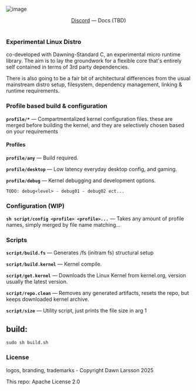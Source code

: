 ![image](https://github.com/user-attachments/assets/dd6ba21d-8f3f-481a-a36c-301d79435a80)

<div align="center">
  <a href="https://discord.gg/cxRvzUyzG8">Discord<a>
  —
  <a> Docs (TBD) <a>
</div>
<br>

### **Experimental** Linux Distro

co-developed with Dawning-Standard C, an experimental micro runtime library.
The aim is to lay the groundwork for a flexible core that's entirely self contained in terms of 3rd party dependencies.

There is also going to be a fair bit of architectural differences from the usual mainstream distro setup, 
filesystem, dependency management, linking & runtime requirements.

### Profile based build & configuration
**`profile/*`** — Compartmentalized kernel configuration files. 
these are merged before building the kernel, and they are selectively chosen based on your
requirements

#### Profiles
**`profile/any`** — Build required.

**`profile/desktop`** — Low latency everyday desktop config, and gaming.

**`profile/debug`** — Kernel debugging and development options.

`TODO: debug<level> - debug01 - debug02 ect... `

### Configuration (WIP)
**`sh script/config <profile> <profile>...`** — Takes any amount of profile names, simply merged by file name matching...

### Scripts
**`script/build.fs`** — Generates /fs (initram fs) structural setup

**`script/build.kernel`** — Kernel compile.

**`script/get.kernel`** — Downloads the Linux Kernel from kernel.org, version usually the latest version.

**`script/repo.clean`** — Removes any generated artifacts, resets the repo, but keeps downloaded kernel archive.

**`script/size`** — Utility script, just prints the file size in arg 1

## build:
```
sudo sh build.sh
```

### License
logos, branding, trademarks - Copyright Dawn Larsson 2025

This repo: Apache License 2.0

